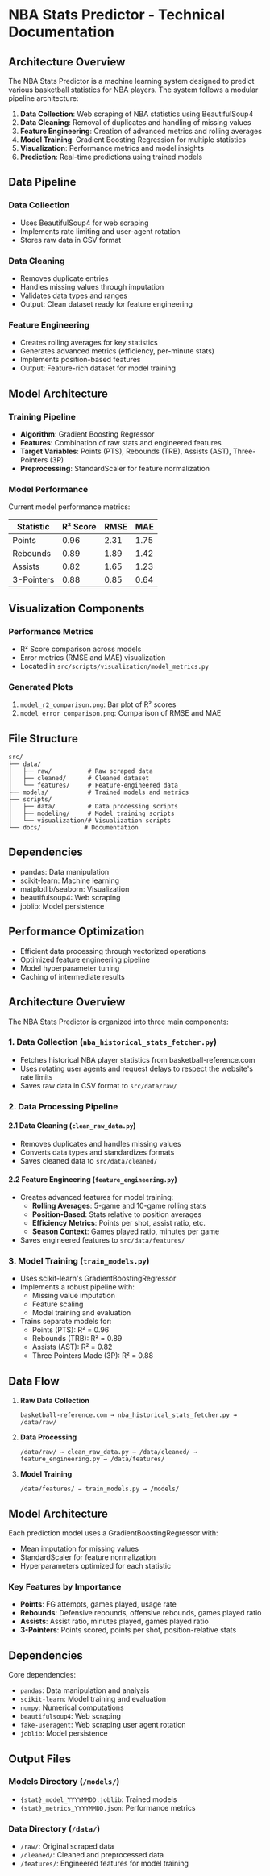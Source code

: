 # NBA Stats Predictor - Technical Documentation

## Architecture Overview

The NBA Stats Predictor is a machine learning system designed to predict various basketball statistics for NBA players. The system follows a modular pipeline architecture:

1. **Data Collection**: Web scraping of NBA statistics using BeautifulSoup4
2. **Data Cleaning**: Removal of duplicates and handling of missing values
3. **Feature Engineering**: Creation of advanced metrics and rolling averages
4. **Model Training**: Gradient Boosting Regression for multiple statistics
5. **Visualization**: Performance metrics and model insights
6. **Prediction**: Real-time predictions using trained models

## Data Pipeline

### Data Collection
- Uses BeautifulSoup4 for web scraping
- Implements rate limiting and user-agent rotation
- Stores raw data in CSV format

### Data Cleaning
- Removes duplicate entries
- Handles missing values through imputation
- Validates data types and ranges
- Output: Clean dataset ready for feature engineering

### Feature Engineering
- Creates rolling averages for key statistics
- Generates advanced metrics (efficiency, per-minute stats)
- Implements position-based features
- Output: Feature-rich dataset for model training

## Model Architecture

### Training Pipeline
- **Algorithm**: Gradient Boosting Regressor
- **Features**: Combination of raw stats and engineered features
- **Target Variables**: Points (PTS), Rebounds (TRB), Assists (AST), Three-Pointers (3P)
- **Preprocessing**: StandardScaler for feature normalization

### Model Performance

Current model performance metrics:

| Statistic | R² Score | RMSE | MAE |
|-----------|----------|------|-----|
| Points    | 0.96     | 2.31 | 1.75|
| Rebounds  | 0.89     | 1.89 | 1.42|
| Assists   | 0.82     | 1.65 | 1.23|
| 3-Pointers| 0.88     | 0.85 | 0.64|

## Visualization Components

### Performance Metrics
- R² Score comparison across models
- Error metrics (RMSE and MAE) visualization
- Located in `src/scripts/visualization/model_metrics.py`

### Generated Plots
1. `model_r2_comparison.png`: Bar plot of R² scores
2. `model_error_comparison.png`: Comparison of RMSE and MAE

## File Structure

```
src/
├── data/
│   ├── raw/          # Raw scraped data
│   ├── cleaned/      # Cleaned dataset
│   └── features/     # Feature-engineered data
├── models/           # Trained models and metrics
├── scripts/
│   ├── data/         # Data processing scripts
│   ├── modeling/     # Model training scripts
│   └── visualization/# Visualization scripts
└── docs/            # Documentation
```

## Dependencies

- pandas: Data manipulation
- scikit-learn: Machine learning
- matplotlib/seaborn: Visualization
- beautifulsoup4: Web scraping
- joblib: Model persistence

## Performance Optimization

- Efficient data processing through vectorized operations
- Optimized feature engineering pipeline
- Model hyperparameter tuning
- Caching of intermediate results

## Architecture Overview

The NBA Stats Predictor is organized into three main components:

### 1. Data Collection (`nba_historical_stats_fetcher.py`)
- Fetches historical NBA player statistics from basketball-reference.com
- Uses rotating user agents and request delays to respect the website's rate limits
- Saves raw data in CSV format to `src/data/raw/`

### 2. Data Processing Pipeline
#### 2.1 Data Cleaning (`clean_raw_data.py`)
- Removes duplicates and handles missing values
- Converts data types and standardizes formats
- Saves cleaned data to `src/data/cleaned/`

#### 2.2 Feature Engineering (`feature_engineering.py`)
- Creates advanced features for model training:
  - **Rolling Averages**: 5-game and 10-game rolling stats
  - **Position-Based**: Stats relative to position averages
  - **Efficiency Metrics**: Points per shot, assist ratio, etc.
  - **Season Context**: Games played ratio, minutes per game
- Saves engineered features to `src/data/features/`

### 3. Model Training (`train_models.py`)
- Uses scikit-learn's GradientBoostingRegressor
- Implements a robust pipeline with:
  - Missing value imputation
  - Feature scaling
  - Model training and evaluation
- Trains separate models for:
  - Points (PTS): R² = 0.96
  - Rebounds (TRB): R² = 0.89
  - Assists (AST): R² = 0.82
  - Three Pointers Made (3P): R² = 0.88

## Data Flow

1. **Raw Data Collection**
   ```
   basketball-reference.com → nba_historical_stats_fetcher.py → /data/raw/
   ```

2. **Data Processing**
   ```
   /data/raw/ → clean_raw_data.py → /data/cleaned/ → feature_engineering.py → /data/features/
   ```

3. **Model Training**
   ```
   /data/features/ → train_models.py → /models/
   ```

## Model Architecture

Each prediction model uses a GradientBoostingRegressor with:
- Mean imputation for missing values
- StandardScaler for feature normalization
- Hyperparameters optimized for each statistic

### Key Features by Importance
- **Points**: FG attempts, games played, usage rate
- **Rebounds**: Defensive rebounds, offensive rebounds, games played ratio
- **Assists**: Assist ratio, minutes played, games played ratio
- **3-Pointers**: Points scored, points per shot, position-relative stats

## Dependencies

Core dependencies:
- `pandas`: Data manipulation and analysis
- `scikit-learn`: Model training and evaluation
- `numpy`: Numerical computations
- `beautifulsoup4`: Web scraping
- `fake-useragent`: Web scraping user agent rotation
- `joblib`: Model persistence

## Output Files

### Models Directory (`/models/`)
- `{stat}_model_YYYYMMDD.joblib`: Trained models
- `{stat}_metrics_YYYYMMDD.json`: Performance metrics

### Data Directory (`/data/`)
- `/raw/`: Original scraped data
- `/cleaned/`: Cleaned and preprocessed data
- `/features/`: Engineered features for model training

